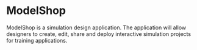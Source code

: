 # ModelShop
ModelShop is a simulation design application. The application will allow designers to create, edit, share and deploy interactive simulation projects for training applications.
